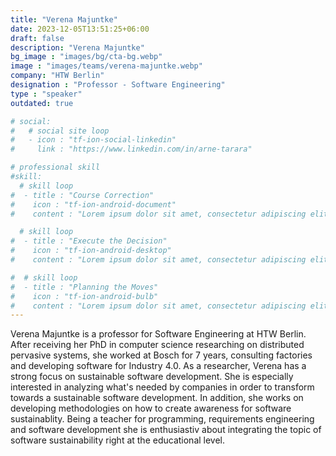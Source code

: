 ```yaml
---
title: "Verena Majuntke"
date: 2023-12-05T13:51:25+06:00
draft: false
description: "Verena Majuntke"
bg_image : "images/bg/cta-bg.webp"
image : "images/teams/verena-majuntke.webp"
company: "HTW Berlin"
designation : "Professor - Software Engineering"
type : "speaker"
outdated: true

# social:
#   # social site loop
#   - icon : "tf-ion-social-linkedin"
#     link : "https://www.linkedin.com/in/arne-tarara"

# professional skill
#skill:
  # skill loop
#  - title : "Course Correction"
#    icon : "tf-ion-android-document"
#    content : "Lorem ipsum dolor sit amet, consectetur adipiscing elit. Morbi hendrerit elit turpis, a porttitor tellus sollicitudin at."

  # skill loop
#  - title : "Execute the Decision"
#    icon : "tf-ion-android-desktop"
#    content : "Lorem ipsum dolor sit amet, consectetur adipiscing elit. Morbi hendrerit elit turpis, a porttitor tellus sollicitudin at."

#  # skill loop
#  - title : "Planning the Moves"
#    icon : "tf-ion-android-bulb"
#    content : "Lorem ipsum dolor sit amet, consectetur adipiscing elit. Morbi hendrerit elit #turpis, a porttitor tellus sollicitudin at."
---
```


Verena Majuntke is a professor for Software Engineering at HTW Berlin. After receiving her PhD in computer science researching on distributed pervasive systems, she worked at Bosch for 7 years, consulting factories and developing software for Industry 4.0. As a researcher, Verena has a strong focus on sustainable software development. She is especially interested in analyzing what's needed by companies in order to transform towards a sustainable software development. In addition, she works on developing methodologies on how to create awareness for software sustainablity. Being a teacher for programming, requirements engineering and software development she is enthusiastiv about integrating the topic of software sustainability right at the educational level. 

